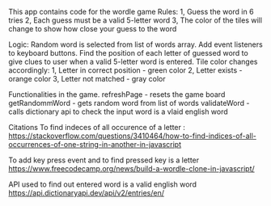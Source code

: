 This app contains code for the wordle game
Rules:
1, Guess the word in 6 tries
2, Each guess must be a valid 5-letter word
3, The color of the tiles will change to show how close your guess to the word

Logic:
Random word is selected from list of words array.
Add event listeners to keyboard buttons.
Find the position of each letter of guessed word to give clues to user when a valid 5-letter word is entered.
Tile color changes accordingly:
1, Letter in correct position - green color
2, Letter exists - orange color
3, Letter not matched - gray color

Functionalities in the game.
refreshPage - resets the game board
getRandommWord - gets random word from list of words
validateWord - calls dictionary api to check the input word is a vlaid english word

Citations
To find indeces of all occurence of a letter :
https://stackoverflow.com/questions/3410464/how-to-find-indices-of-all-occurrences-of-one-string-in-another-in-javascript 

To add key press event and to find pressed key is a letter
https://www.freecodecamp.org/news/build-a-wordle-clone-in-javascript/

API used to find out entered word is a valid english word
https://api.dictionaryapi.dev/api/v2/entries/en/


